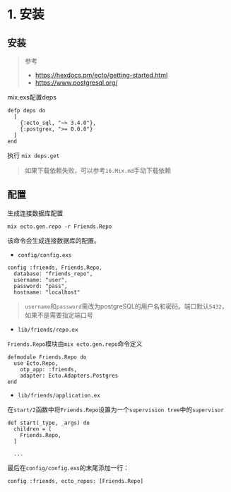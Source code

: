 # 1. 安装

## 安装

> 参考
> - https://hexdocs.pm/ecto/getting-started.html
> - https://www.postgresql.org/

mix.exs配置deps

```
defp deps do
  [
    {:ecto_sql, "~> 3.4.0"},
    {:postgrex, ">= 0.0.0"}
  ]
end
```

执行 `mix deps.get`

> 如果下载依赖失败，可以参考`16.Mix.md`手动下载依赖

## 配置

生成连接数据库配置

```
mix ecto.gen.repo -r Friends.Repo
```

该命令会生成连接数据库的配置。

- `config/config.exs`

```
config :friends, Friends.Repo,
  database: "friends_repo",
  username: "user",
  password: "pass",
  hostname: "localhost"
```

> `username`和`password`需改为postgreSQL的用户名和密码。端口默认`5432`，如果不是需要指定端口号

- `lib/friends/repo.ex`

`Friends.Repo`模块由`mix ecto.gen.repo`命令定义

```
defmodule Friends.Repo do
  use Ecto.Repo,
    otp_app: :friends,
    adapter: Ecto.Adapters.Postgres
end
```

- `lib/friends/application.ex`

在`start/2`函数中将`Friends.Repo`设置为一个`supervision tree`中的`supervisor`

```
def start(_type, _args) do
  children = [
    Friends.Repo,
  ]

  ...
```

最后在`config/config.exs`的末尾添加一行：

```
config :friends, ecto_repos: [Friends.Repo]
```